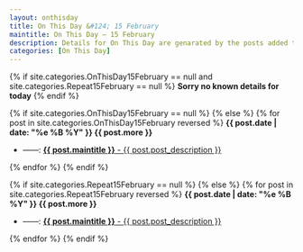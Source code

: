 ```yaml
---
layout: onthisday
title: On This Day &#124; 15 February
maintitle: On This Day — 15 February
description: Details for On This Day are genarated by the posts added to the website so the content is subject to changes/updates over time.
categories: [On This Day]
---
```


{% if site.categories.OnThisDay15February == null and site.categories.Repeat15February == null %}
<strong>Sorry no known details for today</strong>
{% endif %}

{% if site.categories.OnThisDay15February == null %}
{% else %}
{% for post in site.categories.OnThisDay15February reversed %}
<strong>{{ post.date | date: "%e %B %Y" }} {{ post.more }}</strong>
<ul>
<li> ——: <a href="{{ post.url }}"><strong>{{ post.maintitle }}</strong> - {{ post.post_description }}</a></li>
</ul>
{% endfor %}
{% endif %}

{% if site.categories.Repeat15February == null %}
{% else %}
{% for post in site.categories.Repeat15February reversed %}
<strong>{{ post.date | date: "%e %B %Y" }} {{ post.more }}</strong>
<ul>
<li> ——: <a href="{{ post.url }}"><strong>{{ post.maintitle }}</strong> - {{ post.post_description }}</a></li>
</ul>
{% endfor %}
{% endif %}
